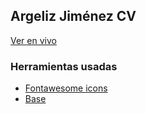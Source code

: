 ## Argeliz Jiménez CV

[Ver en vivo](resume-argeliz.rhcloud.com)

### Herramientas usadas
* [Fontawesome icons](https://fontawesome.io/icons/)
* [Base](https://matthewhartman.github.io/base/)
